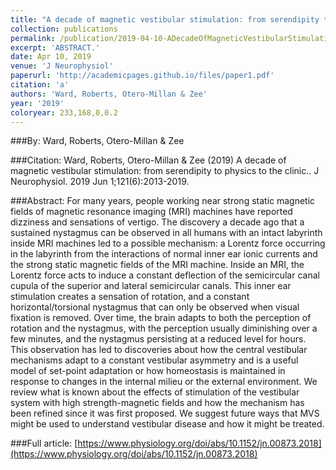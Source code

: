 ```yaml
---
title: "A decade of magnetic vestibular stimulation: from serendipity to physics to the clinic."
collection: publications
permalink: /publication/2019-04-10-ADecadeOfMagneticVestibularStimulation_FromSerendipityToPhysics
excerpt: 'ABSTRACT.'
date: Apr 10, 2019
venue: 'J Neurophysiol'
paperurl: 'http://academicpages.github.io/files/paper1.pdf'
citation: 'a'
authors: 'Ward, Roberts, Otero-Millan & Zee'
year: '2019'
coloryear: 233,168,0,0.2
---
```


###By: 
Ward, Roberts, Otero-Millan & Zee

###Citation: 
Ward, Roberts, Otero-Millan & Zee (2019) A decade of magnetic vestibular stimulation: from serendipity to physics to the clinic.. J Neurophysiol. 2019 Jun 1;121(6):2013-2019. 

###Abstract: 
For many years, people working near strong static magnetic fields of magnetic resonance imaging (MRI) machines have reported dizziness and sensations of vertigo. The discovery a decade ago that a sustained nystagmus can be observed in all humans with an intact labyrinth inside MRI machines led to a possible mechanism: a Lorentz force occurring in the labyrinth from the interactions of normal inner ear ionic currents and the strong static magnetic fields of the MRI machine. Inside an MRI, the Lorentz force acts to induce a constant deflection of the semicircular canal cupula of the superior and lateral semicircular canals. This inner ear stimulation creates a sensation of rotation, and a constant horizontal/torsional nystagmus that can only be observed when visual fixation is removed. Over time, the brain adapts to both the perception of rotation and the nystagmus, with the perception usually diminishing over a few minutes, and the nystagmus persisting at a reduced level for hours. This observation has led to discoveries about how the central vestibular mechanisms adapt to a constant vestibular asymmetry and is a useful model of set-point adaptation or how homeostasis is maintained in response to changes in the internal milieu or the external environment. We review what is known about the effects of stimulation of the vestibular system with high strength-magnetic fields and how the mechanism has been refined since it was first proposed. We suggest future ways that MVS might be used to understand vestibular disease and how it might be treated.

###Full article: 
[https://www.physiology.org/doi/abs/10.1152/jn.00873.2018](https://www.physiology.org/doi/abs/10.1152/jn.00873.2018)
